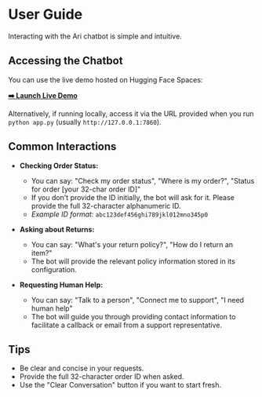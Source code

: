 # User Guide

Interacting with the Ari chatbot is simple and intuitive.

## Accessing the Chatbot

You can use the live demo hosted on Hugging Face Spaces:

**[➡️ Launch Live Demo](https://huggingface.co/spaces/MoeTensors/E-commerce_chatbot)**

Alternatively, if running locally, access it via the URL provided when you run `python app.py` (usually `http://127.0.0.1:7860`).

## Common Interactions

*   **Checking Order Status:**
    *   You can say: "Check my order status", "Where is my order?", "Status for order [your 32-char order ID]"
    *   If you don't provide the ID initially, the bot will ask for it. Please provide the full 32-character alphanumeric ID.
    *   *Example ID format:* `abc123def456ghi789jkl012mno345p0`

*   **Asking about Returns:**
    *   You can say: "What's your return policy?", "How do I return an item?"
    *   The bot will provide the relevant policy information stored in its configuration.

*   **Requesting Human Help:**
    *   You can say: "Talk to a person", "Connect me to support", "I need human help"
    *   The bot will guide you through providing contact information to facilitate a callback or email from a support representative.

## Tips

*   Be clear and concise in your requests.
*   Provide the full 32-character order ID when asked.
*   Use the "Clear Conversation" button if you want to start fresh.